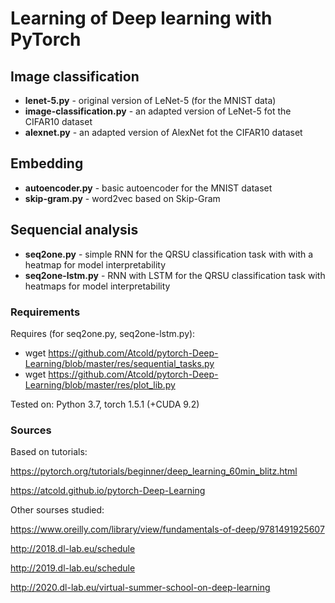 # Learning of Deep learning with PyTorch

## Image classification

- **lenet-5.py** - original version of LeNet-5 (for the MNIST data)
- **image-classification.py** - an adapted version of LeNet-5 fot the CIFAR10 dataset
- **alexnet.py** - an adapted version of AlexNet fot the CIFAR10 dataset

## Embedding

- **autoencoder.py** - basic autoencoder for the MNIST dataset
- **skip-gram.py** - word2vec based on Skip-Gram

## Sequencial analysis

- **seq2one.py** - simple RNN for the QRSU classification task with with a heatmap for model interpretability
- **seq2one-lstm.py** - RNN with LSTM for the QRSU classification task with heatmaps for model interpretability

### Requirements

Requires (for seq2one.py, seq2one-lstm.py):

- wget https://github.com/Atcold/pytorch-Deep-Learning/blob/master/res/sequential_tasks.py
- wget https://github.com/Atcold/pytorch-Deep-Learning/blob/master/res/plot_lib.py

Tested on: Python 3.7, torch 1.5.1 (+CUDA 9.2)

### Sources

Based on tutorials:

https://pytorch.org/tutorials/beginner/deep_learning_60min_blitz.html

https://atcold.github.io/pytorch-Deep-Learning

Other sourses studied:

https://www.oreilly.com/library/view/fundamentals-of-deep/9781491925607

http://2018.dl-lab.eu/schedule

http://2019.dl-lab.eu/schedule

http://2020.dl-lab.eu/virtual-summer-school-on-deep-learning
